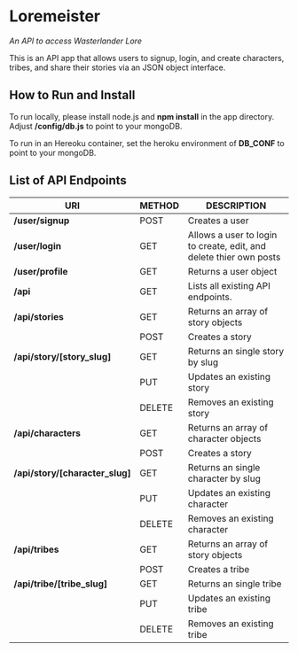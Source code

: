 
Loremeister
======================
*An API to access Wasterlander Lore*

This is an API app that allows users to signup, login, and create characters, tribes, and share their stories via an JSON object interface.


How to Run and Install
----------------------
To run locally, please install node.js and **npm install** in the app directory. Adjust **/config/db.js** to point to your mongoDB.

To run in an Hereoku container, set the heroku environment of **DB_CONF** to point to your mongoDB.


List of API Endpoints
----------------------

| URI | METHOD | DESCRIPTION |
| --- | --- | --- |
| **/user/signup** | POST | Creates a user |
| **/user/login** | GET | Allows a user to login to create, edit, and delete thier own posts |
| **/user/profile** | GET | Returns a user object |
| **/api** | GET | Lists all existing API endpoints. |
| **/api/stories** | GET | Returns an array of story objects |
|   | POST | Creates a story |
| **/api/story/[story_slug]** | GET | Returns an single story by slug |
|   | PUT | Updates an existing story |
|   | DELETE | Removes an existing story |
| **/api/characters** | GET | Returns an array of character objects |
|   | POST | Creates a story |
| **/api/story/[character_slug]** | GET | Returns an single character by slug |
|   | PUT | Updates an existing character |
|   | DELETE | Removes an existing character |
| **/api/tribes** | GET | Returns an array of story objects |
|   | POST | Creates a tribe |
| **/api/tribe/[tribe_slug]** | GET | Returns an single tribe |
|   | PUT | Updates an existing tribe |
|   | DELETE | Removes an existing tribe |
